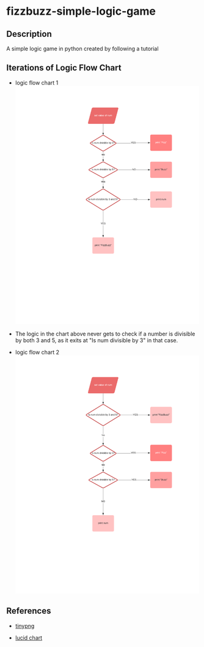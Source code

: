 # fizzbuzz-simple-logic-game

## Description

A simple logic game in python created by following a tutorial

## Iterations of Logic Flow Chart

- logic flow chart 1 ![logic flow chart 1](assets/images/logic_flowchart_tiny.png)

- The logic in the chart above never gets to check if a number is divisible by both 3 and 5, as it exits at "Is num divisible by 3" in that case.

- logic flow chart 2 ![logic flow chart 2](assets/images/logic_flowchart_tiny2.png)

## References

- [tinypng](https://tinypng.com/)

- [lucid chart](https://www.lucidchart.com)